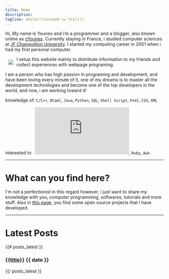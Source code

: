 ```yaml
---
title: Home
description:
tagline: while(!(succeed == try())) 
---
```



Hi, My name is Younes and i’m a programmer and a blogger, also known online as [cYounes][1]. Currently staying in France, i studied computer sciences at [JF Champollion University][3]. I started my computing career in 2001 when i had my first personal computer.

<img style="float: left; margin: 10px" src="{{urls.media}}/cyounes_new.png" />
I setup this website mainly to distribute information to my friends and collect experiences with webpage programing.

I am a person who has high passion in programing and development, and have been loving every minute of it, one of my dreams is to master all the development technologies and become one of the top developers in the world, and now, i am working toward it!

knowledge of: `C/C++`, `OCaml`, `Java`, `Python`, `SQL`, `Shell Script`, `html`, `CSS`, `XML`

interested in:  ![\LaTeX][2], `Ruby`, `Awk`

 [1]: http://www.google.com/#q=cYounes
 [2]: http://s.wordpress.com/latex.php?latex=%5CLaTeX&bg=111111&fg=ffffff&s=0 "\LaTeX"
 [3]: http://www.univ-jfc.fr 
---------------------------
# What can you find here?

I'm not a perfectionist in this regard however, i just want to share my knowledge with you, computer programming, softwares, tutorials and more stuff. Also in [this page](/projects), you find some open source projects that I have developed.

---------------------------

# Latest Posts

{{# posts_latest }}
<div class="post">
  <h3 class="title"><a href="{{url}}">{{title}}</a> <span class="date">{{ date }}</span></h3>

 <!-- {{{ summary }}} -->

  <div class="more">
    <!-- <a href="{{url}}" class="btn">read more..</a> -->
  </div>
</div>
{{/ posts_latest }}
